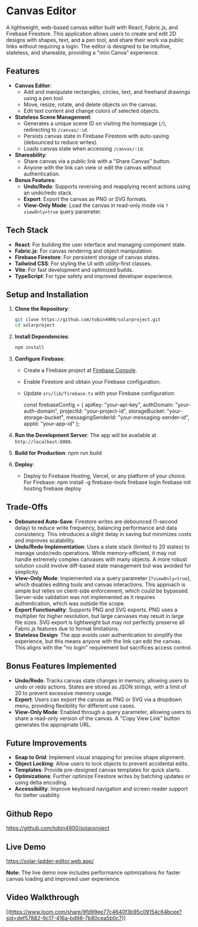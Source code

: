 # Canvas Editor

A lightweight, web-based canvas editor built with React, Fabric.js, and Firebase Firestore. This application allows users to create and edit 2D designs with shapes, text, and a pen tool, and share their work via public links without requiring a login. The editor is designed to be intuitive, stateless, and shareable, providing a "mini Canva" experience.

## Features

- **Canvas Editor**:
  - Add and manipulate rectangles, circles, text, and freehand drawings using a pen tool.
  - Move, resize, rotate, and delete objects on the canvas.
  - Edit text content and change colors of selected objects.
- **Stateless Scene Management**:
  - Generates a unique scene ID on visiting the homepage (`/`), redirecting to `/canvas/:id`.
  - Persists canvas state in Firebase Firestore with auto-saving (debounced to reduce writes).
  - Loads canvas state when accessing `/canvas/:id`.
- **Shareability**:
  - Share canvas via a public link with a "Share Canvas" button.
  - Anyone with the link can view or edit the canvas without authentication.
- **Bonus Features**:
  - **Undo/Redo**: Supports reversing and reapplying recent actions using an undo/redo stack.
  - **Export**: Export the canvas as PNG or SVG formats.
  - **View-Only Mode**: Load the canvas in read-only mode via `?viewOnly=true` query parameter.

## Tech Stack

- **React**: For building the user interface and managing component state.
- **Fabric.js**: For canvas rendering and object manipulation.
- **Firebase Firestore**: For persistent storage of canvas states.
- **Tailwind CSS**: For styling the UI with utility-first classes.
- **Vite**: For fast development and optimized builds.
- **TypeScript**: For type safety and improved developer experience.

## Setup and Installation

1. **Clone the Repository**:
   ```bash
   git clone https://github.com/tobin4900/solarproject.git
   cd solarproject
   ```

2. **Install Dependencies**:
   ```bash
   npm install
   ```

3. **Configure Firebase**:
   - Create a Firebase project at [Firebase Console](https://console.firebase.google.com/).
   - Enable Firestore and obtain your Firebase configuration.
   - Update `src/lib/firebase.ts` with your Firebase configuration:
 
     const firebaseConfig = {
       apiKey: "your-api-key",
       authDomain: "your-auth-domain",
       projectId: "your-project-id",
       storageBucket: "your-storage-bucket",
       messagingSenderId: "your-messaging-sender-id",
       appId: "your-app-id"
     };

4. **Run the Development Server**:
   The app will be available at `http://localhost:8080`.

5. **Build for Production**:
   npm run build

6. **Deploy**:
   - Deploy to Firebase Hosting, Vercel, or any platform of your choice. For Firebase:
     npm install -g firebase-tools
     firebase login
     firebase init hosting
     firebase deploy

## Trade-Offs

- **Debounced Auto-Save**: Firestore writes are debounced (1-second delay) to reduce write frequency, balancing performance and data consistency. This introduces a slight delay in saving but minimizes costs and improves scalability.
- **Undo/Redo Implementation**: Uses a state stack (limited to 20 states) to manage undo/redo operations. While memory-efficient, it may not handle extremely complex canvases with many objects. A more robust solution could involve diff-based state management but was avoided for simplicity.
- **View-Only Mode**: Implemented via a query parameter (`?viewOnly=true`), which disables editing tools and canvas interactions. This approach is simple but relies on client-side enforcement, which could be bypassed. Server-side validation was not implemented as it requires authentication, which was outside the scope.
- **Export Functionality**: Supports PNG and SVG exports. PNG uses a multiplier for higher resolution, but large canvases may result in large file sizes. SVG export is lightweight but may not perfectly preserve all Fabric.js features due to format limitations.
- **Stateless Design**: The app avoids user authentication to simplify the experience, but this means anyone with the link can edit the canvas. This aligns with the "no login" requirement but sacrifices access control.

## Bonus Features Implemented

- **Undo/Redo**: Tracks canvas state changes in memory, allowing users to undo or redo actions. States are stored as JSON strings, with a limit of 20 to prevent excessive memory usage.
- **Export**: Users can export the canvas as PNG or SVG via a dropdown menu, providing flexibility for different use cases.
- **View-Only Mode**: Enabled through a query parameter, allowing users to share a read-only version of the canvas. A "Copy View Link" button generates the appropriate URL.

## Future Improvements

- **Snap to Grid**: Implement visual snapping for precise shape alignment.
- **Object Locking**: Allow users to lock objects to prevent accidental edits.
- **Templates**: Provide pre-designed canvas templates for quick starts.
- **Optimizations**: Further optimize Firestore writes by batching updates or using delta encoding.
- **Accessibility**: Improve keyboard navigation and screen reader support for better usability.

## Github Repo
https://github.com/tobin4900/solarproject

## Live Demo

https://solar-ladder-editor.web.app/

**Note:** The live demo now includes performance optimizations for faster canvas loading and improved user experience.

## Video Walkthrough

[(https://www.loom.com/share/9fd99ee77c4640f3b95c09154c64bcee?sid=def57882-9c17-416a-bd98-7b80cea5b0c7)]
